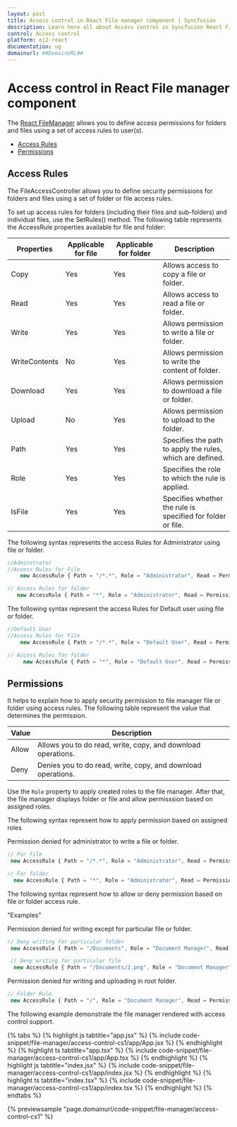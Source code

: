 ```yaml
---
layout: post
title: Access control in React File manager component | Syncfusion
description: Learn here all about Access control in Syncfusion React File manager component of Syncfusion Essential JS 2 and more.
control: Access control 
platform: ej2-react
documentation: ug
domainurl: ##DomainURL##
---
```


# Access control in React File manager component

The [React FileManager](https://www.syncfusion.com/react-ui-components/react-file-manager) allows you to define access permissions for folders and files using a set of access rules to user(s).

* [Access Rules](#access-rules)
* [Permissions](#permissions)

## Access Rules

The FileAccessController allows you to define security permissions for folders and files using a set of folder or file access rules.

To set up access rules for folders (including their files and sub-folders) and individual files, use the SetRules() method. The following table represents the AccessRule properties available for file and folder:

| **Properties** | **Applicable for file** | **Applicable for folder** | **Description** |
| --- | --- | --- | --- |
| Copy | Yes | Yes | Allows access to copy a file or folder. |
| Read | Yes | Yes | Allows access to read a file or folder. |
| Write | Yes | Yes | Allows permission to write a file or folder. |
| WriteContents | No | Yes | Allows permission to write the content of folder. |
| Download | Yes | Yes | Allows permission to download a file or folder. |
| Upload | No | Yes | Allows permission to upload to the folder. |
| Path | Yes | Yes | Specifies the path to apply the rules, which are defined. |
| Role | Yes | Yes | Specifies the role to which the rule is applied. |
| IsFile | Yes | Yes | Specifies whether the rule is specified for folder or file. |

The following syntax represents the access Rules for Administrator using file or folder.

```ts
//Adminstrator
//Access Rules for File
    new AccessRule { Path = "/*.*", Role = "Administrator", Read = Permission.Allow, Write = Permission.Allow, Copy = Permission.Allow, Download = Permission.Allow, IsFile = true },

// Access Rules for folder
   new AccessRule { Path = "*", Role = "Administrator", Read = Permission.Allow, Write = Permission.Allow, Copy = Permission.Allow, WriteContents = Permission.Allow, Upload = Permission.Allow, Download = Permission.Deny, IsFile = false },

```

The following syntax represent the access Rules for Default user using file or folder.

```ts
//Default User
//Access Rules for File
    new AccessRule { Path = "/*.*", Role = "Default User", Read = Permission.Deny, Write = Permission.Deny, Copy = Permission.Deny, Download = Permission.Deny, IsFile = true },

// Access Rules for folder
     new AccessRule { Path = "*", Role = "Default User", Read = Permission.Deny, Write = Permission.Deny, Copy = Permission.Deny, WriteContents = Permission.Deny, Upload = Permission.Deny, Download = Permission.Deny, IsFile = false },

```

## Permissions

It helps to explain how to apply security permission to file manager file or folder using access rules. The following table represent the value that determines the permission.

| **Value** | **Description** |
| --- | ---|
| Allow | Allows you to do read, write, copy, and download operations. |
| Deny | Denies you to do read, write, copy, and download operations. |

Use the `Role` property to apply created roles to the file manager. After that, the file manager displays folder or file and allow permisssion based on assigned roles.

The following syntax represent how to apply permission based on assigned roles

Permission denied for administrator to write a file or folder.

```ts
// For file
 new AccessRule { Path = "/*.*", Role = "Administrator", Read = Permission.Allow, Write = Permission.Deny, IsFile = true},

// For folder
  new AccessRule { Path = "*", Role = "Administrator", Read = Permission.Allow, Write = Permission.Deny, IsFile = false},

```

The following syntax represent how to allow or deny permission based on file or folder access rule.

"Examples"

Permission denied for writing except for particular file or folder.

```ts
// Deny writing for particular folder
 new AccessRule { Path = "/Documents", Role = "Document Manager", Read = Permission.Allow, Write = Permission.Deny, Copy = Permission.Allow, WriteContents = Permission.Deny, Upload = Permission.Deny, Download = Permission.Deny, IsFile = false },

 // Deny writing for particular file
  new AccessRule { Path = "/Documents/2.png", Role = "Document Manager", Read = Permission.Allow, Write = Permission.Deny, Copy = Permission.Deny, Download = Permission.Deny, IsFile = true },

```

Permission denied for writing and uploading in root folder.

``` ts
// Folder Rule
 new AccessRule { Path = "/", Role = "Document Manager", Read = Permission.Allow, Write = Permission.Deny, Copy = Permission.Deny, WriteContents = Permission.Deny, Upload = Permission.Deny, Download = Permission.Deny, IsFile = false },
```

The following example demonstrate the file manager rendered with access control support.

{% tabs %}
{% highlight js tabtitle="app.jsx" %}
{% include code-snippet/file-manager/access-control-cs1/app/App.jsx %}
{% endhighlight %}
{% highlight ts tabtitle="app.tsx" %}
{% include code-snippet/file-manager/access-control-cs1/app/App.tsx %}
{% endhighlight %}
{% highlight js tabtitle="index.jsx" %}
{% include code-snippet/file-manager/access-control-cs1/app/index.jsx %}
{% endhighlight %}
{% highlight ts tabtitle="index.tsx" %}
{% include code-snippet/file-manager/access-control-cs1/app/index.tsx %}
{% endhighlight %}
{% endtabs %}

 {% previewsample "page.domainurl/code-snippet/file-manager/access-control-cs1" %}
